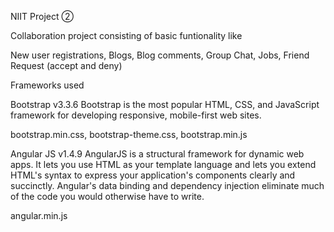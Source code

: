 NIIT Project ②

Collaboration project consisting of basic funtionality like

New user registrations,
Blogs,
Blog comments, 
Group Chat,
Jobs,
Friend Request (accept and deny)

Frameworks used

Bootstrap v3.3.6 Bootstrap is the most popular HTML, CSS, and JavaScript framework for developing responsive, mobile-first web sites. 

bootstrap.min.css,
bootstrap-theme.css,
bootstrap.min.js


Angular JS v1.4.9 AngularJS is a structural framework for dynamic web apps. It lets you use HTML as your template language and lets you extend HTML's syntax to express your application's components clearly and succinctly. Angular's data binding and dependency injection eliminate much of the code you would otherwise have to write.

angular.min.js

